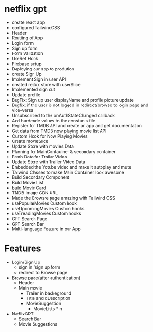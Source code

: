 # netflix gpt

- create react app
- configured TailwindCSS
- Header
- Routiing of App
- Login form
- Sign up form
- Form Validation
- UseRef Hook
- Firebase setup
- Deploying our app to prodution
- create Sign Up
- Implement Sign in user API
- created redux store with userSlice
- Implemented sign out
- Update profile
- BugFix: Sign up user displayName and profile picture update
- Bugfix: if the user is not logged in redirect/browse to login page and vice-versa
- Unsubscribed to the onAuthStateChanged callback
- Add hardcode values to the constants file
- Register for TMDB API and create an app and get documentation
- Get data from TMDB now playing movie list API
- Custom Hook for Now Playing Movies
- Create movieSlice
- Update Store with movies Data
- Planning for MainContauiner & secondary container
- Fetch Data for Trailer Video
- Update Store with Trailer Video Data
- Embedded the Yotube video and make it autoplay and mute
- Tailwind Classes to make Main Container look awesome
- Build Secondary Component
- Build Movie List
- build Movie Card
- TMDB Image CDN URL
- Made the Browsre page amazing with Tailwind CSS
- usePopularMovies Custom hook
- useUpcomingMovies Custom hooks
- useTreadingMovies Custom hooks
- GPT Search Page
- GPT Search Bar
- Multi-language Feature in our App

# Features

- Login/Sign Up
  - sign in /sign up form
  - redirect to Browse page
- Browse page(after authentication)
  - Header
  - Main movie
    - Trailer in backeground
    - Title and dDescription
    - MovieSuggestion
      - MovieLists \* n
- NetflixGPT
  - Search Bar
  - Movie Suggestions
